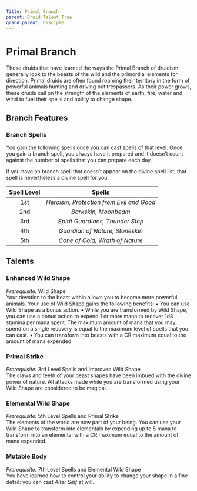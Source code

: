 ```yaml
---
Title: Primal Branch
parent: Druid Talent Tree
grand_parent: Disciple
---
```


# Primal Branch
Those druids that have learned the ways the Primal Branch of druidism generally look to the beasts of the wild and the primordial elements for direction. Primal druids are often found roaming their territory in the form of powerful animals hunting and driving out trespassers. As their power grows, these druids call on the strength of the elements of earth, fire, water and wind to fuel their spells and ability to change shape.

## Branch Features

### Branch Spells
You gain the following spells once you can cast spells of that level. Once you gain a branch spell, you always have it prepared and it doesn’t count against the number of spells that you can prepare each day.

If you have an branch spell that doesn’t appear on the divine spell list, that spell is nevertheless a divine spell for you.

| Spell Level | Spells |
|:-----------:|:------:|
| 1st | *Heroism, Protection from Evil and Good* |   
| 2nd | *Barkskin, Moonbeam* |  
| 3rd | *Spirit Guardians, Thunder Step* |  
| 4th | *Guardian of Nature, Stoneskin* |  
| 5th | *Cone of Cold, Wrath of Nature* |  


## Talents

### Enhanced Wild Shape 
*Prerequisite:* Wild Shape<br>
Your devotion to the beast within allows you to become more powerful animals. Your use of Wild Shape gains the following benefits:
	• You can use Wild Shape as a bonus action.
	• While you are transformed by Wild Shape, you can use a bonus action to expend 1 or more mana to recover 1d8 stamina per mana spent. The maximum amount of mana that you may spend on a single recovery is equal to the maximum level of spells that you can cast.
	• You can transform into beasts with a CR maximum equal to the amount of mana expended.
	
### Primal Strike
*Prerequisite:* 3rd Level Spells and Improved Wild Shape<br>
The claws and teeth of your beast shapes have been imbued with the divine power of nature. All attacks made while you are transformed using your Wild Shape are considered to be magical.

 ### Elemental Wild Shape
*Prerequisite:* 5th Level Spells and Primal Strike<br>
The elements of the world are now part of your being. You can use your Wild Shape to transform into elementals by expending up to 5 mana to transform into an elemental with a CR maximum equal to the amount of mana expended. 

 ### Mutable Body
*Prerequisite:* 7th Level Spells and Elemental Wild Shape<br>
You have learned how to control your ability to change your shape in a fine detail: you can cast *Alter Self* at will. 
